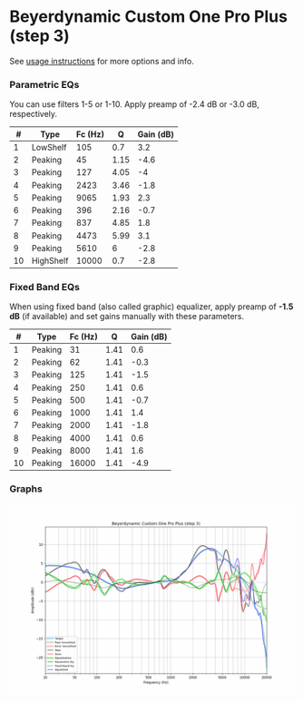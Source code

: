 # Beyerdynamic Custom One Pro Plus (step 3)
See [usage instructions](https://github.com/jaakkopasanen/AutoEq#usage) for more options and info.

### Parametric EQs
You can use filters 1-5 or 1-10. Apply preamp of -2.4 dB or -3.0 dB, respectively.

|   # | Type      |   Fc (Hz) |    Q |   Gain (dB) |
|-----|-----------|-----------|------|-------------|
|   1 | LowShelf  |       105 | 0.7  |         3.2 |
|   2 | Peaking   |        45 | 1.15 |        -4.6 |
|   3 | Peaking   |       127 | 4.05 |        -4   |
|   4 | Peaking   |      2423 | 3.46 |        -1.8 |
|   5 | Peaking   |      9065 | 1.93 |         2.3 |
|   6 | Peaking   |       396 | 2.16 |        -0.7 |
|   7 | Peaking   |       837 | 4.85 |         1.8 |
|   8 | Peaking   |      4473 | 5.99 |         3.1 |
|   9 | Peaking   |      5610 | 6    |        -2.8 |
|  10 | HighShelf |     10000 | 0.7  |        -2.8 |

### Fixed Band EQs
When using fixed band (also called graphic) equalizer, apply preamp of **-1.5 dB** (if available) and set gains manually with these parameters.

|   # | Type    |   Fc (Hz) |    Q |   Gain (dB) |
|-----|---------|-----------|------|-------------|
|   1 | Peaking |        31 | 1.41 |         0.6 |
|   2 | Peaking |        62 | 1.41 |        -0.3 |
|   3 | Peaking |       125 | 1.41 |        -1.5 |
|   4 | Peaking |       250 | 1.41 |         0.6 |
|   5 | Peaking |       500 | 1.41 |        -0.7 |
|   6 | Peaking |      1000 | 1.41 |         1.4 |
|   7 | Peaking |      2000 | 1.41 |        -1.8 |
|   8 | Peaking |      4000 | 1.41 |         0.6 |
|   9 | Peaking |      8000 | 1.41 |         1.6 |
|  10 | Peaking |     16000 | 1.41 |        -4.9 |

### Graphs
![](./Beyerdynamic%20Custom%20One%20Pro%20Plus%20(step%203).png)
